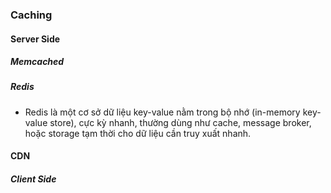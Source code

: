 ### Caching

#### Server Side

##### Memcached

##### Redis

- Redis là một cơ sở dữ liệu key-value nằm trong bộ nhớ (in-memory key-value store), cực kỳ nhanh, thường dùng như cache, message broker, hoặc storage tạm thời cho dữ liệu cần truy xuất nhanh.

#### CDN

##### Client Side
